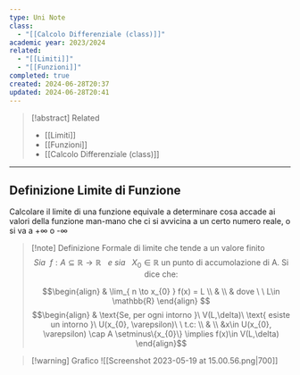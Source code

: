 ```yaml
---
type: Uni Note
class:
  - "[[Calcolo Differenziale (class)]]"
academic year: 2023/2024
related:
  - "[[Limiti]]"
  - "[[Funzioni]]"
completed: true
created: 2024-06-28T20:37
updated: 2024-06-28T20:41
---
```


>[!abstract] Related
>- [[Limiti]]
>- [[Funzioni]]
>- [[Calcolo Differenziale (class)]]

---
## Definizione Limite di Funzione

Calcolare il limite di una funzione equivale a determinare cosa accade ai valori della funzione man-mano che ci si avvicina a un certo numero reale, o si va a +∞ o -∞

>[!note] Definizione Formale di limite che tende a un valore finito
>$$
>Sia\ \ f:A\subseteq \mathbb{R} \to \mathbb{R}\ \ \ e \ sia \ \ \ X_{0}\in \mathbb{R} \text{ un punto di accumolazione di A. Si dice che:} 
>$$
>
>$$\begin{align}
>& \lim_{ n \to x_{0} } f(x) = L  \\
>& \\
>& dove \ \ L\in \mathbb{R}
>\end{align} $$
>$$\begin{align}
>& \text{Se, per ogni intorno }\ V(L,\delta)\ \text{ esiste un intorno }\ U(x_{0}, \varepsilon)\ \ t.c: \\
>& \\
>&x\in U(x_{0}, \varepsilon) \cap A \setminus\{x_{0}\} \implies f(x)\in V(L,\delta)
>\end{align}$$

>[!warning] Grafico
>![[Screenshot 2023-05-19 at 15.00.56.png|700]]
